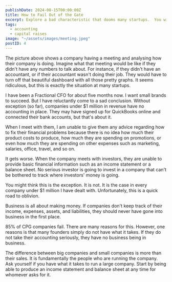 ```yaml
---
publishDate: 2024-08-15T00:00:00Z
title: How to Fail Out of the Gate
excerpt: Explore a bad characteristic that dooms many startups.  You will not be able to make any progress or grow if your financial hygiene is poor.
tags:
  - accounting
  - capital raises
image: "~/assets/images/meeting.jpeg"
postID: 4
---
```


The picture above shows a company having a meeting and analysing how their company is doing.  Imagine what that meeting would be like if they didn't have any numbers to talk about.  For instance, if they didn't have an accountant, or if their accountant wasn't doing their job.  They would have to turn off that beautiful dashboard with all those pretty graphs.  It seems ridiculous, but this is exactly the situation at many startups.

I have been a Fractional CFO for about five months now.  I want small brands to succeed.  But I have reluctantly come to a sad conclusion.  Without exception (so far),  companies under $1 million in revenue have no accounting in place.  They may have signed up for QuickBooks online and connected their bank accounts, but that's about it.

When I meet with them, I am unable to give them any advice regarding how to fix their financial problems because there is no idea how much their product costs to produce, how much they are spending on promotions, or even how much they are spending on other expenses such as marketing, salaries, office, travel, and so on.

It gets worse.  When the company meets with investors, they are unable to provide basic financial information such as an income statement or a balance sheet.  No serious investor is going to invest in a company that can't be bothered to track where investors' money is going.

You might think this is the exception.  It is not.  It is the case in every company under $1 million I have dealt with.  Unfortunately, this is a quick road to oblivion.  

Business is all about making money.  If companies don't keep track of their income, expenses, assets, and liabilities, they should never have gone into business in the first place.

85% of CPG companies fail.  There are many reasons for this.  However, one reasons is that many founders simply do not have what it takes.  If they do not take their accounting seriously, they have no business being in business.

The difference between big companies and small companies is more than their sales.  It is fundamentally the people who are running the company.  Ask yourself if you have what it takes to run a large company.   Start by being able to produce an income statement and balance sheet at any time for whomever asks for it.

